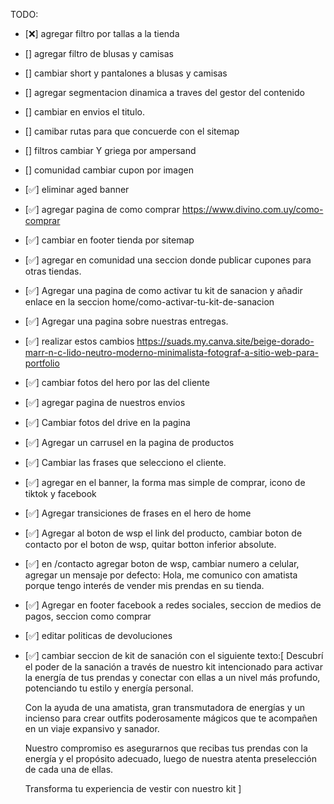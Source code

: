TODO:
- [❌] agregar filtro por tallas a la tienda
- [] agregar filtro de blusas y camisas
- [] cambiar short y pantalones a blusas y camisas
- [] agregar segmentacion dinamica a traves del gestor del contenido
- [] cambiar en envios el titulo.
- [] camibar rutas para que concuerde con el sitemap
- [] filtros cambiar Y griega por ampersand
- [] comunidad cambiar cupon por imagen
- [✅] eliminar aged banner
- [✅] agregar pagina de como comprar https://www.divino.com.uy/como-comprar
- [✅] cambiar en footer tienda por sitemap
- [✅] agregar en comunidad una seccion donde publicar cupones para otras tiendas.
- [✅] Agregar una pagina de como activar tu kit de sanacion y añadir enlace en la seccion home/como-activar-tu-kit-de-sanacion
- [✅] Agregar una pagina sobre nuestras entregas.
- [✅] realizar estos cambios https://suads.my.canva.site/beige-dorado-marr-n-c-lido-neutro-moderno-minimalista-fotograf-a-sitio-web-para-portfolio
- [✅] cambiar fotos del hero por las del cliente
- [✅] agregar pagina de nuestros envios
- [✅] Cambiar fotos del drive en la pagina
- [✅] Agregar un carrusel en la pagina de productos
- [✅] Cambiar las frases que selecciono el cliente.
- [✅] agregar en el banner, la forma mas simple de comprar, icono de tiktok y facebook  
- [✅] Agregar transiciones de frases en el hero de home
- [✅] Agregar al boton de wsp el link del producto, cambiar boton de contacto por el boton de wsp, quitar botton inferior absolute.
- [✅] en /contacto agregar boton de wsp, cambiar numero a celular, agregar un mensaje por defecto: Hola, me comunico con amatista porque tengo interés de vender mis prendas en su tienda.
- [✅] Agregar en footer facebook a redes sociales, seccion de medios de pagos, seccion como comprar

- [✅] editar politicas de devoluciones

- [✅] cambiar seccion de kit de sanación con el siguiente texto:[
  Descubrí el poder de la sanación a través de nuestro kit intencionado para activar la energía de tus prendas y conectar con ellas a un nivel más profundo, potenciando tu estilo y energía personal.
  
  Con la ayuda de una amatista, gran transmutadora de energías y un incienso para crear outfits poderosamente mágicos que te acompañen en un viaje expansivo y sanador.
  
  Nuestro compromiso es asegurarnos que recibas tus prendas con la energía y el propósito adecuado, luego de nuestra atenta preselección de cada una de ellas.
  
  Transforma tu experiencia de vestir con nuestro kit
]